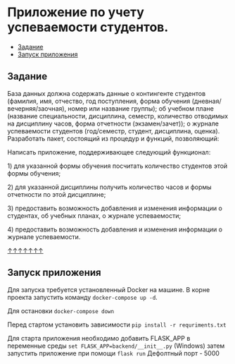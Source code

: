 # Приложение по учету успеваемости студентов.
* [Задание](#задание)
* [Запуск приложения](#запуск-приложения)

## Задание
База данных должна содержать данные о контингенте студентов (фамилия,
имя, отчество, год поступления, форма обучения
(дневная/вечерняя/заочная), номер или название группы); об учебном плане
(название специальности, дисциплина, семестр, количество отводимых на
дисциплину часов, форма отчетности (экзамен/зачет)); о журнале
успеваемости студентов (год/семестр, студент, дисциплина, оценка).
Разработать пакет, состоящий из процедур и функций, позволяющий:

Написать приложение, поддерживающее следующий функционал:

1\) для указанной формы обучения посчитать количество студентов этой
формы обучения;

2\) для указанной дисциплины получить количество часов и формы
отчетности по этой дисциплине;

3\) предоставить возможность добавления и изменения информации о
студентах, об учебных планах, о журнале успеваемости;

4\) предоставить возможность добавления и изменения информации о журнале
успеваемости.

[↑↑↑↑↑↑↑](#top)

## Запуск приложения
Для запуска требуется установленный Docker на машине.
В корне проекта запустить команду `docker-compose up -d`.

Для остановки  `docker-compose down`

Перед стартом установить зависимости
`pip install -r requriments.txt`

Для старта приложения необходимо добавить FLASK_APP в переменные среды
`set FLASK_APP=backend/__init__.py` (Windows)
затем запустить приложение при помощи 
`flask run`
Дефолтный порт - 5000
